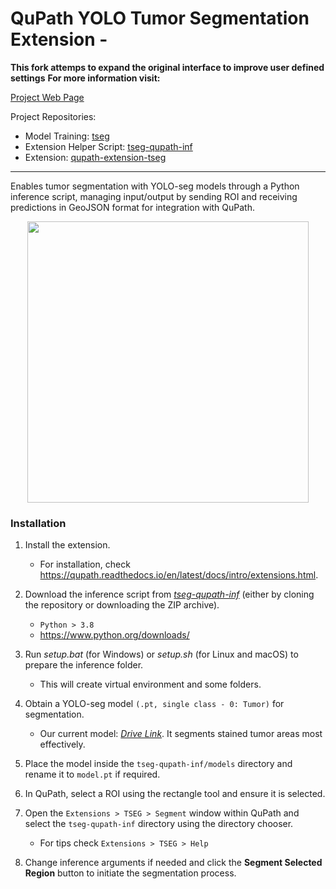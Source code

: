# QuPath YOLO Tumor Segmentation Extension -
**This fork attemps to expand the original interface to improve user defined settings**
**For more information visit:**

[Project Web Page](https://metehan41.github.io/TSEG_Web_Page/)

Project Repositories:
* Model Training: [tseg](https://github.com/ae-aydin/tseg)
* Extension Helper Script: [tseg-qupath-inf](https://github.com/ae-aydin/tseg-qupath-inf)
* Extension: [qupath-extension-tseg](https://github.com/ae-aydin/qupath-extension-tseg)

***

Enables tumor segmentation with YOLO-seg models through a Python inference script, managing input/output by sending ROI and receiving predictions in GeoJSON format for integration with QuPath.

<p align="center">
  <img src=https://github.com/mayahpt/YoloQuPathExtension/interface.png width=450>
</p>

### Installation
1. Install the extension.
   * For installation, check https://qupath.readthedocs.io/en/latest/docs/intro/extensions.html.
2. Download the inference script from [*tseg-qupath-inf*](https://github.com/ae-aydin/tseg-qupath-inf) (either by cloning the repository or downloading the ZIP archive).
    * `Python > 3.8`
    * https://www.python.org/downloads/
3. Run *setup.bat* (for Windows) or *setup.sh* (for Linux and macOS) to prepare the inference folder.
    * This will create virtual environment and some folders.
4. Obtain a YOLO-seg model `(.pt, single class - 0: Tumor)` for segmentation.
   * Our current model: [*Drive Link*](https://drive.google.com/file/d/1LjO4FIN06ZCgs-9Zrwyu5m5ZLDDCekSf/view?usp=sharing). It segments stained tumor areas most effectively.
5. Place the model inside the `tseg-qupath-inf/models` directory and rename it to `model.pt` if required.

6. In QuPath, select a ROI using the rectangle tool and ensure it is selected.

7. Open the `Extensions > TSEG > Segment` window within QuPath and select the `tseg-qupath-inf` directory using the directory chooser.
    * For tips check `Extensions > TSEG > Help`
8. Change inference arguments if needed and click the **Segment Selected Region** button to initiate the segmentation process.
